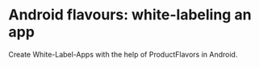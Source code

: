 # Android flavours: white-labeling an app

Create White-Label-Apps with the help of ProductFlavors in Android.
